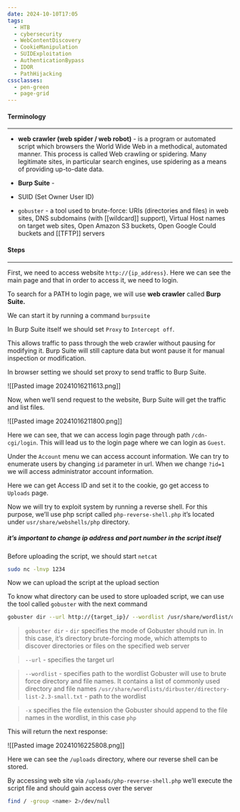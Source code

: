 ```yaml
---
date: 2024-10-10T17:05
tags:
  - HTB
  - cybersecurity
  - WebContentDiscovery
  - CookieManipulation
  - SUIDExploitation
  - AuthenticationBypass
  - IDOR
  - PathHijacking
cssclasses:
  - pen-green
  - page-grid
---
```

#### Terminology
***
- **web crawler (web spider / web robot)** - is a program or automated script which browsers the World Wide Web in a methodical, automated manner. This process is called Web crawling or spidering. Many legitimate sites, in particular search engines, use spidering as a means of providing up-to-date data.

- **Burp Suite** - 
- SUID (Set Owner User ID)

- `gobuster` - a tool used to brute-force: URIs (directories and files) in web sites, DNS subdomains (with [[wildcard]] support), Virtual Host names on target web sites, Open Amazon S3 buckets, Open Google Could buckets and [[TFTP]] servers

#### Steps
***

First, we need to access website `http://{ip_address}`. Here we can see the main page and that in order to access it, we need to login.

To search for a PATH to login page, we will use **web crawler** called **Burp Suite.** 

We can start it by running a command `burpsuite`

In Burp Suite itself we should set `Proxy` to `Intercept off`. 

This allows traffic to pass through the web crawler without pausing for modifying it. Burp Suite will still capture data but wont pause it for manual inspection or modification.

In browser setting we should set proxy to send traffic to Burp Suite.

![[Pasted image 20241016211613.png]]

Now, when we’ll send request to the website, Burp Suite will get the traffic and list files.

![[Pasted image 20241016211800.png]]

Here we can see, that we can access login page through path `/cdn-cgi/login`. This will lead us to the login page where we can login as `Guest`.

Under the `Account` menu we can access account information. We can try to enumerate users by changing `id` parameter in url. When we change `?id=1` we will access administrator account information.

Here we can get Access ID and set it to the cookie, go get access to `Uploads` page. 

Now we will try to exploit system by running a reverse shell. For this purpose, we’ll use php script called `php-reverse-shell.php` it’s located under `usr/share/webshells/php` directory.
##### it’s important to change ip address and port number in the script itself

Before uploading the script, we should start `netcat`

```bash
sudo nc -lnvp 1234
```

Now we can upload the script at the upload section

To know what directory can be used to store uploaded script, we can use the tool called `gobuster` with the next command

```bash
gobuster dir --url http://{target_ip}/ --wordlist /usr/share/wordlist/dirbuster/directory-list-2.3-small.txt -x php
```

> `gobuster dir` - `dir` specifies the mode of Gobuster should run in. In this case, it’s directory brute-forcing mode, which attempts to discover directories or files on the specified web server

> `--url` - specifies the target url 

> `--wordlist` - specifies path to the wordlist Gobuster will use to brute force directory and file names. It contains a list of commonly used directory and file names
> `/usr/share/wordlists/dirbuster/directory-list-2.3-small.txt` - path to the wordlist

> `-x` specifies the file extension the Gobuster should append to the file names in the wordlist, in this case `php`

This will return the next response:

![[Pasted image 20241016225808.png]]

Here we can see the `/uploads` directory, where our reverse shell can be stored.

By accessing web site via `/uploads/php-reverse-shell.php` we’ll execute the script file and should gain access over the server

```bash
find / -group <name> 2>/dev/null
```

